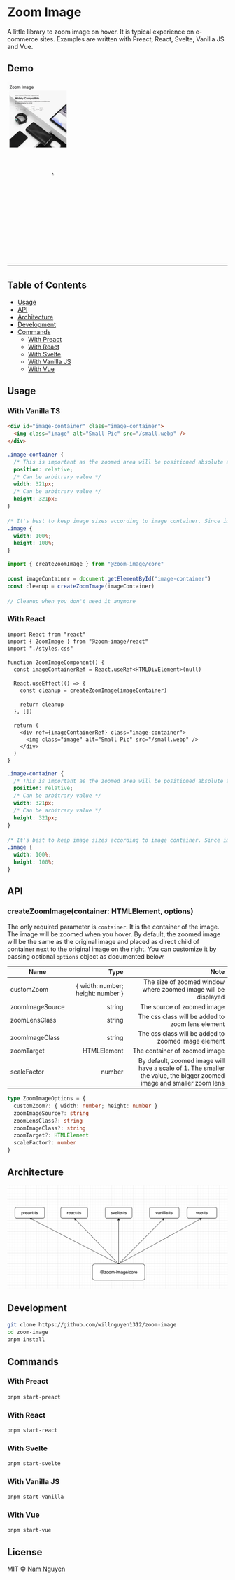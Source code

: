 # Zoom Image

A little library to zoom image on hover. It is typical experience on e-commerce sites. Examples are written with Preact,
React, Svelte, Vanilla JS and Vue.

## Demo

![Demo](./demo.gif)

## Table of Contents

- [Usage](#usage)
- [API](#api)
- [Architecture](#architecture)
- [Development](#development)
- [Commands](#commands)
  - [With Preact](#with-preact)
  - [With React](#with-react)
  - [With Svelte](#with-svelte)
  - [With Vanilla JS](#with-vanilla-js)
  - [With Vue](#with-vue)

## Usage

### With Vanilla TS

```html
<div id="image-container" class="image-container">
  <img class="image" alt="Small Pic" src="/small.webp" />
</div>
```

```css
.image-container {
  /* This is important as the zoomed area will be positioned absolute as a child of image container */
  position: relative;
  /* Can be arbitrary value */
  width: 321px;
  /* Can be arbitrary value */
  height: 321px;
}

/* It's best to keep image sizes according to image container. Since img tag cannot have children. We need an extra container to achieve UI composition for zooming purpose */
.image {
  width: 100%;
  height: 100%;
}
```

```js
import { createZoomImage } from "@zoom-image/core"

const imageContainer = document.getElementById("image-container")
const cleanup = createZoomImage(imageContainer)

// Cleanup when you don't need it anymore
```

### With React

```tsx
import React from "react"
import { ZoomImage } from "@zoom-image/react"
import "./styles.css"

function ZoomImageComponent() {
  const imageContainerRef = React.useRef<HTMLDivElement>(null)

  React.useEffect(() => {
    const cleanup = createZoomImage(imageContainer)

    return cleanup
  }, [])

  return (
    <div ref={imageContainerRef} class="image-container">
      <img class="image" alt="Small Pic" src="/small.webp" />
    </div>
  )
}
```

```css
.image-container {
  /* This is important as the zoomed area will be positioned absolute as a child of image container */
  position: relative;
  /* Can be arbitrary value */
  width: 321px;
  /* Can be arbitrary value */
  height: 321px;
}

/* It's best to keep image sizes according to image container. Since img tag cannot have children. We need an extra container to achieve UI composition for zooming purpose */
.image {
  width: 100%;
  height: 100%;
}
```

## API

### createZoomImage(container: HTMLElement, options)

The only required parameter is `container`. It is the container of the image. The image will be zoomed when you hover.
By default, the zoomed image will be the same as the original image and placed as direct child of container next to the
original image on the right. You can customize it by passing optional `options` object as documented below.

| Name            |                              Type |                                                                                                                  Note |
| --------------- | --------------------------------: | --------------------------------------------------------------------------------------------------------------------: |
| customZoom      | { width: number; height: number } |                                                        The size of zoomed window where zoomed image will be displayed |
| zoomImageSource |                            string |                                                                                            The source of zoomed image |
| zoomLensClass   |                            string |                                                                      The css class will be added to zoom lens element |
| zoomImageClass  |                            string |                                                                   The css class will be added to zoomed image element |
| zoomTarget      |                       HTMLElement |                                                                                         The container of zoomed image |
| scaleFactor     |                            number | By default, zoomed image will have a scale of 1. The smaller the value, the bigger zoomed image and smaller zoom lens |

```ts
type ZoomImageOptions = {
  customZoom?: { width: number; height: number }
  zoomImageSource?: string
  zoomLensClass?: string
  zoomImageClass?: string
  zoomTarget?: HTMLElement
  scaleFactor?: number
}
```

## Architecture

![Diagram](./Zoom%20Image%20Diagram.png)

## Development

```bash
git clone https://github.com/willnguyen1312/zoom-image
cd zoom-image
pnpm install
```

## Commands

### With Preact

```bash
pnpm start-preact
```

### With React

```bash
pnpm start-react
```

### With Svelte

```bash
pnpm start-svelte
```

### With Vanilla JS

```bash
pnpm start-vanilla
```

### With Vue

```bash
pnpm start-vue
```

## License

MIT © [Nam Nguyen](https://namnguyen.design)
